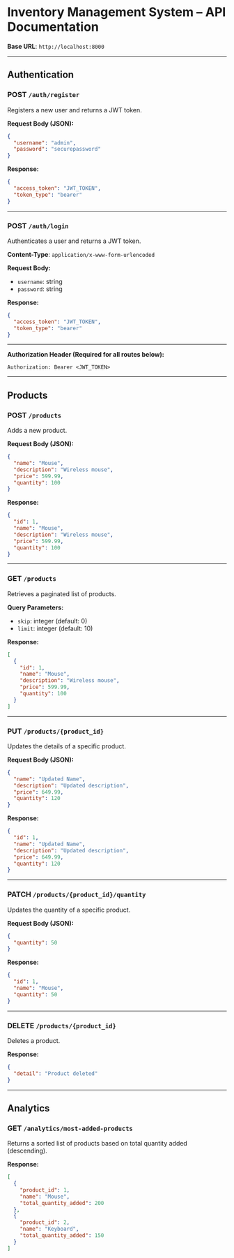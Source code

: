 # Inventory Management System – API Documentation

**Base URL**: `http://localhost:8000`

---

## Authentication

### POST `/auth/register`
Registers a new user and returns a JWT token.

**Request Body (JSON):**
```json
{
  "username": "admin",
  "password": "securepassword"
}
```

**Response:**
```json
{
  "access_token": "JWT_TOKEN",
  "token_type": "bearer"
}
```

---

### POST `/auth/login`
Authenticates a user and returns a JWT token.

**Content-Type**: `application/x-www-form-urlencoded`

**Request Body:**
- `username`: string
- `password`: string

**Response:**
```json
{
  "access_token": "JWT_TOKEN",
  "token_type": "bearer"
}
```

---

**Authorization Header (Required for all routes below):**
```
Authorization: Bearer <JWT_TOKEN>
```

---

## Products

### POST `/products`
Adds a new product.

**Request Body (JSON):**
```json
{
  "name": "Mouse",
  "description": "Wireless mouse",
  "price": 599.99,
  "quantity": 100
}
```

**Response:**
```json
{
  "id": 1,
  "name": "Mouse",
  "description": "Wireless mouse",
  "price": 599.99,
  "quantity": 100
}
```

---

### GET `/products`
Retrieves a paginated list of products.

**Query Parameters:**
- `skip`: integer (default: 0)
- `limit`: integer (default: 10)

**Response:**
```json
[
  {
    "id": 1,
    "name": "Mouse",
    "description": "Wireless mouse",
    "price": 599.99,
    "quantity": 100
  }
]
```

---

### PUT `/products/{product_id}`
Updates the details of a specific product.

**Request Body (JSON):**
```json
{
  "name": "Updated Name",
  "description": "Updated description",
  "price": 649.99,
  "quantity": 120
}
```

**Response:**
```json
{
  "id": 1,
  "name": "Updated Name",
  "description": "Updated description",
  "price": 649.99,
  "quantity": 120
}
```

---

### PATCH `/products/{product_id}/quantity`
Updates the quantity of a specific product.

**Request Body (JSON):**
```json
{
  "quantity": 50
}
```

**Response:**
```json
{
  "id": 1,
  "name": "Mouse",
  "quantity": 50
}
```

---

### DELETE `/products/{product_id}`
Deletes a product.

**Response:**
```json
{
  "detail": "Product deleted"
}
```

---

## Analytics

### GET `/analytics/most-added-products`
Returns a sorted list of products based on total quantity added (descending).

**Response:**
```json
[
  {
    "product_id": 1,
    "name": "Mouse",
    "total_quantity_added": 200
  },
  {
    "product_id": 2,
    "name": "Keyboard",
    "total_quantity_added": 150
  }
]
```

